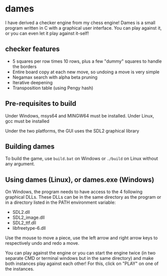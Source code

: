# dames

I have derived a checker engine from my chess engine! Dames is a small program written in C with a graphical user interface. You can play against it, or you can even let it play against it-self!

## checker features 

- 5 squares per row times 10 rows, plus a few "dummy" squares to handle the borders
- Entire board copy at each new move, so undoing a move is very simple
- Negamax search with alpha beta pruning
- Iterative deepening
- Transposition table (using Pengy hash)

## Pre-requisites to build

Under Windows, msys64 and MINGW64 must be installed.
Under Linux, gcc must be installed

Under the two platforms, the GUI uses the SDL2 graphical library

## Building dames

To build the game, use `build.bat` on Windows or `./build` on Linux without any argument.

## Using dames (Linux), or dames.exe (Windows)

On Windows, the program needs to have access to the 4 following graphical DLLs. These DLLs can be in the same directory as the program or in a directory listed in the PATH environment variable:
- SDL2.dll
- SDL2_image.dll
- SDL2_ttf.dll
- libfreetype-6.dll

Use the mouse to move a piece, use the left arrow and right arrow keys to respectively undo and redo a move.

You can play against the engine or you can start the engine twice (in two separate CMD or terminal windows but in the same directory) and make both instances play against each other! For this, click on "PLAY" on one of the instances.
